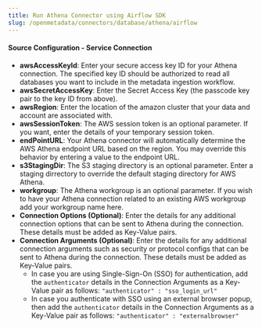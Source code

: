 ```yaml
---
title: Run Athena Connector using Airflow SDK
slug: /openmetadata/connectors/database/athena/airflow
---
```


<ConnectorIntro connector="Athena" goal="Airflow" hasProfiler="true" hasDBT="true"/>

<Requirements />

<MetadataIngestionServiceDev service="database" connector="Athena" goal="Airflow"/>

<h4>Source Configuration - Service Connection</h4>

- **awsAccessKeyId**: Enter your secure access key ID for your Athena connection. The specified key ID should be authorized to read all databases you want to include in the metadata ingestion workflow.
- **awsSecretAccessKey**: Enter the Secret Access Key (the passcode key pair to the key ID from above).
- **awsRegion**: Enter the location of the amazon cluster that your data and account are associated with.
- **awsSessionToken**: The AWS session token is an optional parameter. If you want, enter the details of your temporary session token.
- **endPointURL**: Your Athena connector will automatically determine the AWS Athena endpoint URL based on the region. You may override this behavior by entering a value to the endpoint URL.
- **s3StagingDir**: The S3 staging directory is an optional parameter. Enter a staging dirrectory to override the default staging directory for AWS Athena.
- **workgroup**: The Athena workgroup is an optional parameter. If you wish to have your Athena connection related to an existing AWS workgroup add your workgroup name here.
- **Connection Options (Optional)**: Enter the details for any additional connection options that can be sent to Athena during the connection. These details must be added as Key-Value pairs.
- **Connection Arguments (Optional)**: Enter the details for any additional connection arguments such as security or protocol configs that can be sent to Athena during the connection. These details must be added as Key-Value pairs.
    - In case you are using Single-Sign-On (SSO) for authentication, add the `authenticator` details in the Connection Arguments as a Key-Value pair as follows: `"authenticator" : "sso_login_url"`
    - In case you authenticate with SSO using an external browser popup, then add the `authenticator` details in the Connection Arguments as a Key-Value pair as follows: `"authenticator" : "externalbrowser"`

<MetadataIngestionConfig service="database" connector="Athena" goal="Airflow" hasProfiler="true" hasDBT="true"/>
